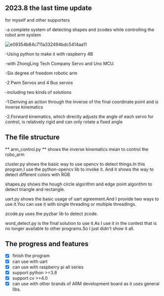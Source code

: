 ## 2023.8 the last time update 
 for myself and other supporters
 
 -a complete system of detecting shapes and zcodes while controlling the robot arm system
 
 ![e09354b84c711a332494bdc5414aa11](https://github.com/kouge0510/robot_control-with-Opencv/assets/72262866/96492b09-5717-4d66-89f3-c11d2f4cced2)
 
 -Using python to make it with raspberry 4B
 
 -with ZhongLing Tech Company Servo and Uno MCU.
 
 -Six degree of freedom robotic arm
 
 -2 Pwm Servos and 4 Bus servos
 
 -including two kinds of solutions
 
 -1:Deriving an action through the inverse of the final coordinate point and is inverse kinematics
 
 -2.Forward kinematics, which directly adjusts the angle of each servo for control, is relatively rigid and can only rotate a fixed angle

## The file structure

** arm_control.py ** shows the inverse kinematics mean to control the robo_arm

cluster.py shows the basic way to use opencv to detect things.In this program,I use the python-opencv lib to invoke it.
And it shows the way to detect different colors with RGB

shapes.py shows the hough circle algorithm and edge point algorithm to detect triangle and rectangle.

uart.py shows the basic usage of uart agreement.And I provide two ways to use it.You can use it with single threading or multiple threadings.

zcode.py uses the pyzbar lib to detect zcode.

word_detect.py is the final solution to use it.As I use it in the contest that is no longer available to other programs.So I just didn't show it all.

## The progress and features

- [x] finish the program
- [x] can use with uart
- [x] can use with raspberry pi all series
- [x] support python >=3.8
- [x] support cv >=4.0
- [x] can use with other brands of ARM development board as it uses general libs.
